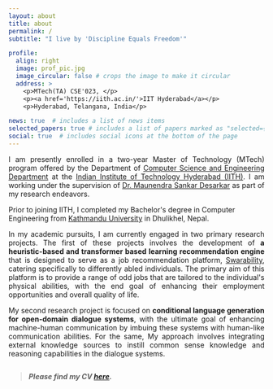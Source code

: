```yaml
---
layout: about
title: about
permalink: /
subtitle: "I live by 'Discipline Equals Freedom'"

profile:
  align: right
  image: prof_pic.jpg
  image_circular: false # crops the image to make it circular
  address: >
    <p>MTech(TA) CSE'023, </p>
    <p><a href='https://iith.ac.in/'>IIT Hyderabad</a></p>
    <p>Hyderabad, Telangana, India</p>

news: true  # includes a list of news items
selected_papers: true # includes a list of papers marked as "selected={true}"
social: true  # includes social icons at the bottom of the page
---
```



<p style="text-align:justify;">
I am presently enrolled in a two-year Master of Technology (MTech) program offered by the Department of <a href="https://cse.iith.ac.in/" target="_blank">Computer Science and Engineering Department</a> at the <a href="https://iith.ac.in/" target="_blank"> Indian Institute of Technology Hyderabad (IITH)</a>. I am working under the supervision of <a href="https://people.iith.ac.in/maunendra/index.html">Dr. Maunendra Sankar Desarkar</a> as part of my research endeavors. 
</p>

Prior to joining IITH, I completed my Bachelor's degree in Computer Engineering from <a href="https://ku.edu.np/" target="_blank">Kathmandu University</a> in Dhulikhel, Nepal.

<p style="text-align:justify;">
In my academic pursuits, I am currently engaged in two primary research projects. 
The first of these projects involves the development of <b>a heuristic-based and transformer based learning recommendation engine</b> that is designed to serve as a job recommendation platform, <a href="http://swarajability.org/">Swarability</a>, catering specifically to differently abled individuals. The primary aim of this platform is to provide a range of odd jobs that are tailored to the individual's physical abilities, with the end goal of enhancing their employment opportunities and overall quality of life.
</p>
<p style="text-align:justify;">
My second research project is focused on <b>conditional language generation for open-domain dialogue systems</b>, with the ultimate goal of enhancing machine-human communication by imbuing these systems with human-like communication abilities. For the same, My approach involves integrating external knowledge sources to instill common sense knowledge and reasoning capabilities in the dialogue systems.
</p>
<span style="display: block; margin-bottom: 2em"></span>

<!-- Blockquote -->

<blockquote>
  <h5>Please find my CV <a href="/assets/files/cv.pdf">here</a>.</h5>
</blockquote>
